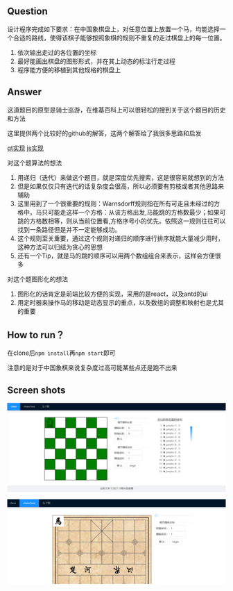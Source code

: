 ## Question

设计程序完成如下要求：在中国象棋盘上，对任意位置上放置一个马，均能选择一个合适的路线，使得该棋子能够按照象棋的规则不重复的走过棋盘上的每一位置。

1. 依次输出走过的各位置的坐标
2. 最好能画出棋盘的图形形式，并在其上动态的标注行走过程
3. 程序能方便的移植到其他规格的棋盘上



## Answer

这道题目的原型是骑士巡游，在维基百科上可以很轻松的搜到关于这个题目的历史和方法

这里提供两个比较好的github的解答，这两个解答给了我很多思路和启发

[qt实现](https://github.com/anagardi/knight-tour)  [js实现](https://github.com/tiner101/Hours)

对这个题算法的想法

1. 用递归（迭代）来做这个题目，就是深度优先搜索，这是很容易就想到的方法
2. 但是如果仅仅只有迭代的话复杂度会很高，所以必须要有剪枝或者其他思路来辅助
3. 这里用到了一个很重要的规则：Warnsdorff规则指在所有可走且未经过的方格中，马只可能走这样一个方格：从该方格出发,马能跳的方格数最少；如果可跳的方格数相等，则从当前位置看,方格序号小的优先。依照这一规则往往可以找到一条路径但是并不一定能够成功。
4. 这个规则至关重要，通过这个规则对递归的顺序进行排序就能大量减少用时，这种方法可以归结为贪心的思想
5. 还有一个Tip，就是马的跳的顺序可以用两个数组组合来表示，这样会方便很多

对这个题图形化的想法

1. 图形化的话肯定是前端比较方便的实现，采用的是react，以及antd的ui
2. 用定时器来操作马的移动是动态显示的重点，以及数组的调整和映射也是尤其的重要



## How to run？

在clone后`npm install`再`npm start`即可

注意的是对于中国象棋来说复杂度过高可能某些点还是跑不出来



## Screen shots

![chesspreview](src/images/chesspreview.png)

![chainchesspreview](src/images/chainchesspreview.png)